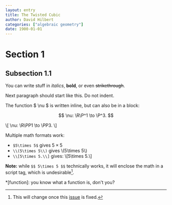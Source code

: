 ```yaml
---
layout: entry
title: The Twisted Cubic
author: David Hilbert
categories: ["algebraic geometry"]
date: 1900-01-01
---
```


<script>
// You can define LaTeX macros like this:
macros = {
  "\\P": "\\mathbb{P}",
  "\\PP": "\\P^#1", // the number of arguments is deduced automatically
}
</script>

<script>
// Further macros can be added like this:
katex.renderToString("\\gdef\\PP#1{\\P^#1}", {macros: macros});
</script>

# Section 1

## Subsection 1.1
You can write stuff in _italics_, **bold**, or even ~~strikethrough~~.

Next paragraph should start like this. Do not indent.

The function $ \nu $ is written inline, but can also be in a block:

$$ \nu: \R\P^1 \to \P^3. $$

\\[ \nu: \R\PP1 \to \PP3. \\]

Multiple math formats work:
- `$5\times 5$` gives $5\times 5$
- `\\(5\times 5\\)` gives \\(5\times 5\\)
- `\\[5\times 5.\\]` gives: \\[5\times 5.\\]

**Note:** while `$$ 5\times 5 $$` technically works, it will enclose the math in a script tag, which is undesirable[^katex].


[^katex]:
    This will change once this [issue](https://github.com/github/pages-gem/pull/545) is fixed.

*[function]: you know what a function is, don't you?
